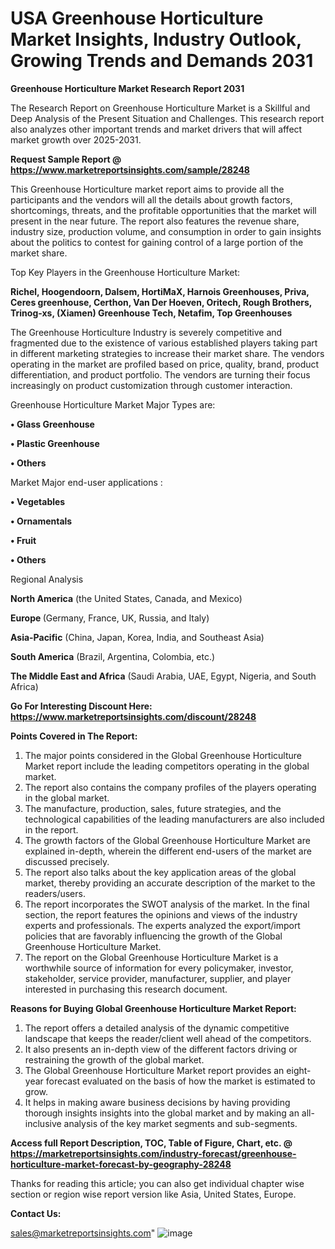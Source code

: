 # USA Greenhouse Horticulture Market Insights, Industry Outlook, Growing Trends and Demands 2031

<strong>Greenhouse Horticulture Market Research Report 2031</strong>

The Research Report on Greenhouse Horticulture Market is a Skillful and Deep Analysis of the Present Situation and Challenges. This research report also analyzes other important trends and market drivers that will affect market growth over 2025-2031.

<strong>Request Sample Report @ <a href=https://www.marketreportsinsights.com/sample/28248>https://www.marketreportsinsights.com/sample/28248</a></strong>

This Greenhouse Horticulture market report aims to provide all the participants and the vendors will all the details about growth factors, shortcomings, threats, and the profitable opportunities that the market will present in the near future. The report also features the revenue share, industry size, production volume, and consumption in order to gain insights about the politics to contest for gaining control of a large portion of the market share.

Top Key Players in the Greenhouse Horticulture Market:

<strong>Richel, Hoogendoorn, Dalsem, HortiMaX, Harnois Greenhouses, Priva, Ceres greenhouse, Certhon, Van Der Hoeven, Oritech, Rough Brothers, Trinog-xs, (Xiamen) Greenhouse Tech, Netafim, Top Greenhouses</strong>

The Greenhouse Horticulture Industry is severely competitive and fragmented due to the existence of various established players taking part in different marketing strategies to increase their market share. The vendors operating in the market are profiled based on price, quality, brand, product differentiation, and product portfolio. The vendors are turning their focus increasingly on product customization through customer interaction.

Greenhouse Horticulture Market Major Types are:

<strong>• Glass Greenhouse

• Plastic Greenhouse

• Others</strong>

Market Major end-user applications :

<strong>• Vegetables

• Ornamentals

• Fruit

• Others</strong>

Regional Analysis

</u><strong><b>North America</b></strong> (the United States, Canada, and Mexico)

<strong><b>Europe </b></strong>(Germany, France, UK, Russia, and Italy)

<strong><b>Asia-Pacific</b></strong> (China, Japan, Korea, India, and Southeast Asia)

<strong><b>South America</b></strong> (Brazil, Argentina, Colombia, etc.)

<strong><b>The Middle East and Africa</b></strong> (Saudi Arabia, UAE, Egypt, Nigeria, and South Africa)

<strong>Go For Interesting Discount Here: <a href=https://www.marketreportsinsights.com/discount/28248>https://www.marketreportsinsights.com/discount/28248</a></strong>

<strong>Points Covered in The Report:</strong>
<ol>
  <li>The major points considered in the Global Greenhouse Horticulture Market report include the leading competitors operating in the global market.</li>
  <li>The report also contains the company profiles of the players operating in the global market.</li>
  <li>The manufacture, production, sales, future strategies, and the technological capabilities of the leading manufacturers are also included in the report.</li>
  <li>The growth factors of the Global Greenhouse Horticulture Market are explained in-depth, wherein the different end-users of the market are discussed precisely.</li>
  <li>The report also talks about the key application areas of the global market, thereby providing an accurate description of the market to the readers/users.</li>
  <li>The report incorporates the SWOT analysis of the market. In the final section, the report features the opinions and views of the industry experts and professionals. The experts analyzed the export/import policies that are favorably influencing the growth of the Global Greenhouse Horticulture Market.</li>
  <li>The report on the Global Greenhouse Horticulture Market is a worthwhile source of information for every policymaker, investor, stakeholder, service provider, manufacturer, supplier, and player interested in purchasing this research document.</li>
</ol>
<strong>Reasons for Buying Global Greenhouse Horticulture Market Report:</strong>

<ol>
  <li>The report offers a detailed analysis of the dynamic competitive landscape that keeps the reader/client well ahead of the competitors.</li>
  <li>It also presents an in-depth view of the different factors driving or restraining the growth of the global market.</li>
  <li>The Global Greenhouse Horticulture Market report provides an eight-year forecast evaluated on the basis of how the market is estimated to grow.</li>
  <li>It helps in making aware business decisions by having providing thorough insights insights into the global market and by making an all-inclusive analysis of the key market segments and sub-segments.</li>
</ol>
<strong>Access full Report Description, TOC, Table of Figure, Chart, etc. @ <a href=https://marketreportsinsights.com/industry-forecast/greenhouse-horticulture-market-forecast-by-geography-28248>https://marketreportsinsights.com/industry-forecast/greenhouse-horticulture-market-forecast-by-geography-28248</a></strong>


Thanks for reading this article; you can also get individual chapter wise section or region wise report version like Asia, United States, Europe.

<strong>Contact Us:</strong>

sales@marketreportsinsights.com"
![image](https://github.com/user-attachments/assets/6ff97fc7-c301-4ea2-a66d-ac1e95e8c6a7)
